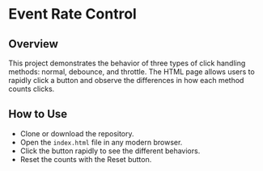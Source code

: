 # Event Rate Control

## Overview

This project demonstrates the behavior of three types of click handling methods: normal, debounce, and throttle. The HTML page allows users to rapidly click a button and observe the differences in how each method counts clicks.

## How to Use

- Clone or download the repository.
- Open the `index.html` file in any modern browser.
- Click the button rapidly to see the different behaviors.
- Reset the counts with the Reset button.
